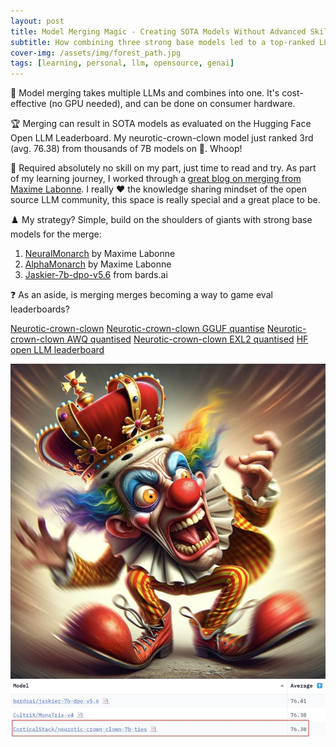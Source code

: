 ```yaml
---
layout: post
title: Model Merging Magic - Creating SOTA Models Without Advanced Skills or GPUs
subtitle: How combining three strong base models led to a top-ranked LLM on the Hugging Face leaderboard
cover-img: /assets/img/forest_path.jpg
tags: [learning, personal, llm, opensource, genai]
---
```

<!-- Original LinkedIn post: https://www.linkedin.com/posts/activity-7167133058775650304-9tZO -->

🧪 Model merging takes multiple LLMs and combines into one. It's cost-effective (no GPU needed), and can be done on consumer hardware.

🏆 Merging can result in SOTA models as evaluated on the Hugging Face Open LLM Leaderboard. My neurotic-crown-clown model just ranked 3rd (avg. 76.38) from thousands of 7B models on 🤗. Whoop! 

📖 Required absolutely no skill on my part, just time to read and try. As part of my learning journey, I worked through a [great blog on merging from Maxime Labonne](https://towardsdatascience.com/merge-large-language-models-with-mergekit-2118fb392b54). I really ❤️ the knowledge sharing mindset of the open source LLM community, this space is really special and a great place to be.

♟️ My strategy? Simple, build on the shoulders of giants with strong base models for the merge:
1. [NeuralMonarch](https://huggingface.co/mlabonne/NeuralMonarch-7B) by Maxime Labonne
2. [AlphaMonarch](https://huggingface.co/mlabonne/AlphaMonarch-7B) by Maxime Labonne 
3. [Jaskier-7b-dpo-v5.6](https://huggingface.co/bardsai/jaskier-7b-dpo-v5.6) from bards.ai

❓ As an aside, is merging merges becoming a way to game eval leaderboards?

[Neurotic-crown-clown](https://huggingface.co/CorticalStack/neurotic-crown-clown-7b-ties)
[Neurotic-crown-clown GGUF quantise](https://huggingface.co/CorticalStack/neurotic-crown-clown-7b-ties-gguf)
[Neurotic-crown-clown AWQ quantised](https://huggingface.co/CorticalStack/neurotic-crown-clown-7b-ties-awq)
[Neurotic-crown-clown EXL2 quantised](https://huggingface.co/CorticalStack/neurotic-crown-clown-7b-ties-6.5bpw-exl2)
[HF open LLM leaderboard](https://huggingface.co/spaces/HuggingFaceH4/open_llm_leaderboard)

![](../assets/img/clown.jpg)